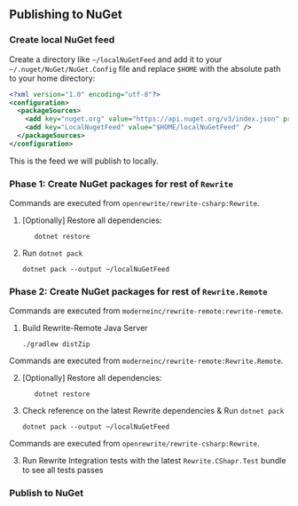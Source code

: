 ## Publishing to NuGet

### Create local NuGet feed

Create a directory like `~/localNuGetFeed` and add it to your `~/.nuget/NuGet/NuGet.Config` file and replace `$HOME` with the absolute path to your home directory:

```xml
<?xml version="1.0" encoding="utf-8"?>
<configuration>
  <packageSources>
    <add key="nuget.org" value="https://api.nuget.org/v3/index.json" protocolVersion="3" />
    <add key="LocalNugetFeed" value="$HOME/localNuGetFeed" />
  </packageSources>
</configuration>
```

This is the feed we will publish to locally.

### Phase 1: Create NuGet packages for rest of `Rewrite`

Commands are executed from `openrewrite/rewrite-csharp:Rewrite`.

1. [Optionally] Restore all dependencies:
   ```shell
      dotnet restore
   ```
2. Run `dotnet pack`
   ```shell
   dotnet pack --output ~/localNuGetFeed
   ```

### Phase 2: Create NuGet packages for rest of `Rewrite.Remote`

Commands are executed from `moderneinc/rewrite-remote:rewrite-remote`.

1. Build Rewrite-Remote Java Server
   ```shell
   ./gradlew distZip
   ```

Commands are executed from `moderneinc/rewrite-remote:Rewrite.Remote`.

2. [Optionally] Restore all dependencies:
   ```shell
      dotnet restore
   ```
3. Check reference on the latest Rewrite dependencies & Run `dotnet pack`
   ```shell
   dotnet pack --output ~/localNuGetFeed
   ```
   
Commands are executed from `openrewrite/rewrite-csharp:Rewrite`.

3. Run Rewrite Integration tests with the latest `Rewrite.CShapr.Test` bundle to see all tests passes 

### Publish to NuGet


